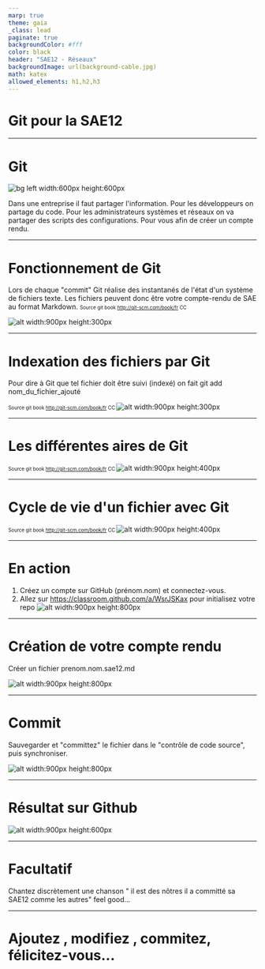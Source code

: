 ```yaml
---
marp: true
theme: gaia
_class: lead
paginate: true
backgroundColor: #fff
color: black
header: "SAE12 - Réseaux"
backgroundImage: url(background-cable.jpg)
math: katex
allowed_elements: h1,h2,h3
---
```

<!-- backgroundImage: url(background-cable.jpg)-->
# Git pour la SAE12

---

# Git
<!-- backgroundImage: url()-->
![bg left width:600px height:600px](baracktocat.jpg)

Dans une entreprise il faut partager l'information.
Pour les développeurs on partage du code.
Pour les administrateurs systèmes et réseaux on va partager des scripts des configurations.
Pour vous afin de créer un compte rendu.

---

# Fonctionnement de Git

Lors de chaque "commit" Git réalise des instantanés de l'état d'un système de fichiers texte. Les fichiers peuvent donc être votre compte-rendu de SAE au format Markdown.
<span style="font-size:70%"> Source git book http://git-scm.com/book/fr CC </span>

![alt width:900px height:300px](git1.png)

---

# Indexation des fichiers par Git 

Pour dire à Git que tel fichier doit être suivi (indexé) on fait git add nom_du_fichier_ajouté

<span style="font-size:70%"> Source git book http://git-scm.com/book/fr CC </span>
![alt width:900px height:300px](git2.png)

---

# Les différentes aires de Git

<span style="font-size:70%"> Source git book http://git-scm.com/book/fr CC </span>
![alt width:900px height:400px](git4.png)


---
# Cycle de vie d'un fichier avec Git

<span style="font-size:70%"> Source git book http://git-scm.com/book/fr CC </span>
![alt width:900px height:400px](git3.png)


---

# En action

1. Créez un compte sur GitHub (prénom.nom) et connectez-vous.
2. Allez sur  <https://classroom.github.com/a/WsrJSKax> pour initialisez votre repo
![alt width:900px height:800px](vs1.png)

---

# Création de votre compte rendu

 Créer  un fichier prenom.nom.sae12.md

![alt width:900px height:800px](vs3.png)

---

# Commit

Sauvegarder et "committez" le fichier dans le "contrôle de code source", puis synchroniser.

![alt width:900px height:800px](vs4.png)

---

# Résultat sur Github

![alt width:900px height:600px](gh1.png)

---

# Facultatif

Chantez discrètement une chanson   " il est des nôtres il a committé sa SAE12 comme les autres"
feel good...

---

# Ajoutez , modifiez , commitez, félicitez-vous...

